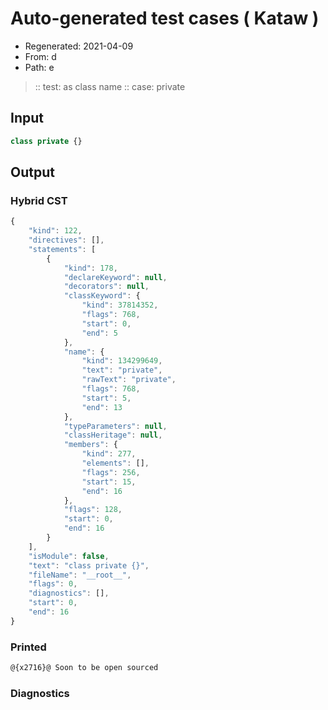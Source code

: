 # Auto-generated test cases ( Kataw )
- Regenerated: 2021-04-09
- From: d
- Path: e
> :: test: as class name
> :: case: private
## Input

`````js
class private {}
`````

## Output

### Hybrid CST

```javascript
{
    "kind": 122,
    "directives": [],
    "statements": [
        {
            "kind": 178,
            "declareKeyword": null,
            "decorators": null,
            "classKeyword": {
                "kind": 37814352,
                "flags": 768,
                "start": 0,
                "end": 5
            },
            "name": {
                "kind": 134299649,
                "text": "private",
                "rawText": "private",
                "flags": 768,
                "start": 5,
                "end": 13
            },
            "typeParameters": null,
            "classHeritage": null,
            "members": {
                "kind": 277,
                "elements": [],
                "flags": 256,
                "start": 15,
                "end": 16
            },
            "flags": 128,
            "start": 0,
            "end": 16
        }
    ],
    "isModule": false,
    "text": "class private {}",
    "fileName": "__root__",
    "flags": 0,
    "diagnostics": [],
    "start": 0,
    "end": 16
}
```

### Printed

```javascript
@{x2716}@ Soon to be open sourced
```

### Diagnostics

```javascript

```


